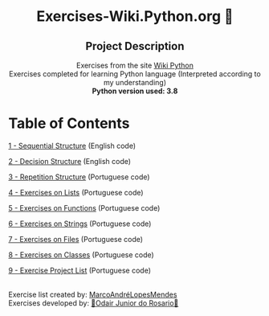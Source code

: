 <h1 align="center">Exercises-Wiki.Python.org 🐍</h1>


<h2 align="center"> Project Description</h2>
<p align="center">Exercises from the site <a href="https://wiki.python.org.br/ListaDeExercicios">Wiki Python</a><br>Exercises completed for learning Python language (Interpreted according to my understanding)<br><strong>Python version used: 3.8</strong></p>

Table of Contents
=================

<p>
	<a href="/1 - Sequential Structure">1 - Sequential Structure</a> (English code)<br>		
</p>
	
<p>
	<a href="/2 - Decision Structure">2 - Decision Structure</a> (English code)
</p>
	
<p>
	<a href="/3 - Repetition Structure">3 - Repetition Structure</a> (Portuguese code)
</p>
	
<p>
	<a href="/4 - Lists">4 - Exercises on Lists</a> (Portuguese code)
</p>
	
<p>
	<a href="/5 - Functions">5 - Exercises on Functions</a> (Portuguese code)
</p>
	
<p>
	<a href="/6 - Strings">6 - Exercises on Strings</a> (Portuguese code)
</p>

<p>
	<a href="/7 - Archives">7 - Exercises on Files</a> (Portuguese code)
</p>
	
<p>
	<a href="/8 - Classes">8 - Exercises on Classes</a> (Portuguese code)
</p>
	
<p>
	<a href="/9 - Projects">9 - Exercise Project List</a> (Portuguese code)
</p>

<p><br>
	Exercise list created by: <a href="https://wiki.python.org.br/MarcoAndreLopesMendes">MarcoAndréLopesMendes</a><br>
	Exercises developed by: <a href="https://github.com/OdairRosario">🎯Odair Junior do Rosario🎯</a>
</p>
